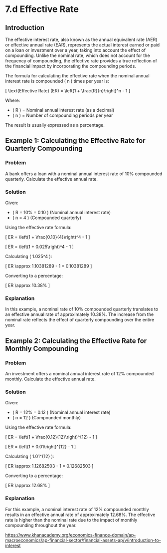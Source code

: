 # 7.d Effective Rate

## Introduction

The effective interest rate, also known as the annual equivalent rate (AER) or effective annual rate (EAR), represents the actual interest earned or paid on a loan or investment over a year, taking into account the effect of compounding. Unlike the nominal rate, which does not account for the frequency of compounding, the effective rate provides a true reflection of the financial impact by incorporating the compounding periods.

The formula for calculating the effective rate when the nominal annual interest rate is compounded \( n \) times per year is:

\[
\text{Effective Rate} (ER) = \left(1 + \frac{R}{n}\right)^n - 1
\]

Where:
- \( R \) = Nominal annual interest rate (as a decimal)
- \( n \) = Number of compounding periods per year

The result is usually expressed as a percentage.

## Example 1: Calculating the Effective Rate for Quarterly Compounding

### Problem
A bank offers a loan with a nominal annual interest rate of 10% compounded quarterly. Calculate the effective annual rate.

### Solution
Given:
- \( R = 10\% = 0.10 \) (Nominal annual interest rate)
- \( n = 4 \) (Compounded quarterly)

Using the effective rate formula:

\[
ER = \left(1 + \frac{0.10}{4}\right)^4 - 1
\]

\[
ER = \left(1 + 0.025\right)^4 - 1
\]

Calculating \( 1.025^4 \):

\[
ER \approx 1.10381289 - 1 = 0.10381289
\]

Converting to a percentage:

\[
ER \approx 10.38\%
\]

### Explanation
In this example, a nominal rate of 10% compounded quarterly translates to an effective annual rate of approximately 10.38%. The increase from the nominal rate reflects the effect of quarterly compounding over the entire year.

## Example 2: Calculating the Effective Rate for Monthly Compounding

### Problem
An investment offers a nominal annual interest rate of 12% compounded monthly. Calculate the effective annual rate.

### Solution
Given:
- \( R = 12\% = 0.12 \) (Nominal annual interest rate)
- \( n = 12 \) (Compounded monthly)

Using the effective rate formula:

\[
ER = \left(1 + \frac{0.12}{12}\right)^{12} - 1
\]

\[
ER = \left(1 + 0.01\right)^{12} - 1
\]

Calculating \( 1.01^{12} \):

\[
ER \approx 1.12682503 - 1 = 0.12682503
\]

Converting to a percentage:

\[
ER \approx 12.68\%
\]

### Explanation
For this example, a nominal interest rate of 12% compounded monthly results in an effective annual rate of approximately 12.68%. The effective rate is higher than the nominal rate due to the impact of monthly compounding throughout the year.

https://www.khanacademy.org/economics-finance-domain/ap-macroeconomics/ap-financial-sector/financial-assets-ap/v/introduction-to-interest
